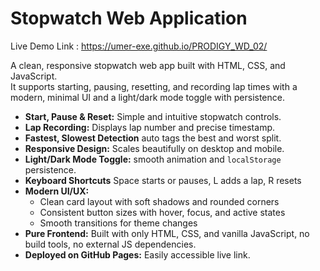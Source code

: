 # Stopwatch Web Application

Live Demo Link : https://umer-exe.github.io/PRODIGY_WD_02/

A clean, responsive stopwatch web app built with HTML, CSS, and JavaScript.  
It supports starting, pausing, resetting, and recording lap times with a modern, minimal UI and a light/dark mode toggle with persistence.

- **Start, Pause & Reset:** Simple and intuitive stopwatch controls.
- **Lap Recording:** Displays lap number and precise timestamp.
- **Fastest, Slowest Detection** auto tags the best and worst split.
- **Responsive Design:** Scales beautifully on desktop and mobile.
- **Light/Dark Mode Toggle:** smooth animation and `localStorage` persistence.
- **Keyboard Shortcuts** Space starts or pauses, L adds a lap, R resets
- **Modern UI/UX:**  
  - Clean card layout with soft shadows and rounded corners  
  - Consistent button sizes with hover, focus, and active states  
  - Smooth transitions for theme changes  
- **Pure Frontend:** Built with only HTML, CSS, and vanilla JavaScript, no build tools, no external JS dependencies.
- **Deployed on GitHub Pages:** Easily accessible live link.


